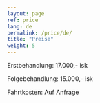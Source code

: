 ```yaml
---
layout: page
ref: price
lang: de
permalink: /price/de/
title: "Preise"
weight: 5
---
```


Erstbehandlung: 17.000,- isk

Folgebehandlung: 15.000,- isk

Fahrtkosten: Auf Anfrage

